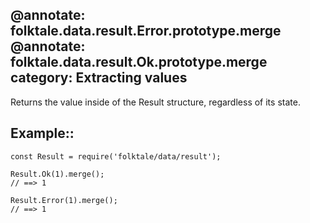 @annotate: folktale.data.result.Error.prototype.merge
@annotate: folktale.data.result.Ok.prototype.merge
category: Extracting values
---

Returns the value inside of the Result structure, regardless of its state.


## Example::

    const Result = require('folktale/data/result');
    
    Result.Ok(1).merge();
    // ==> 1
    
    Result.Error(1).merge();
    // ==> 1
